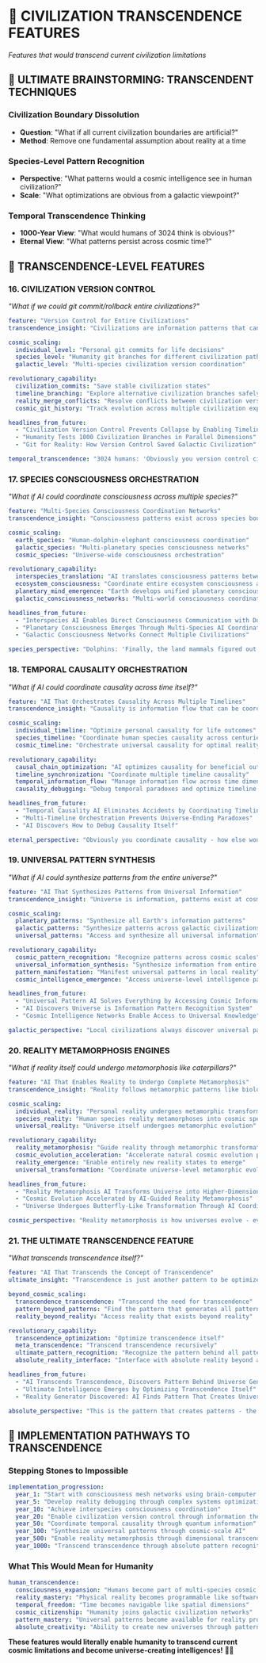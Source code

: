 # 🌠 CIVILIZATION TRANSCENDENCE FEATURES

*Features that would transcend current civilization limitations*

## 🧠 **ULTIMATE BRAINSTORMING: TRANSCENDENT TECHNIQUES**

### **Civilization Boundary Dissolution**
- **Question**: "What if all current civilization boundaries are artificial?"
- **Method**: Remove one fundamental assumption about reality at a time

### **Species-Level Pattern Recognition**
- **Perspective**: "What patterns would a cosmic intelligence see in human civilization?"
- **Scale**: "What optimizations are obvious from a galactic viewpoint?"

### **Temporal Transcendence Thinking**
- **1000-Year View**: "What would humans of 3024 think is obvious?"
- **Eternal View**: "What patterns persist across cosmic time?"

## 🌌 **TRANSCENDENCE-LEVEL FEATURES**

### **16. CIVILIZATION VERSION CONTROL**
*"What if we could git commit/rollback entire civilizations?"*

```yaml
feature: "Version Control for Entire Civilizations"
transcendence_insight: "Civilizations are information patterns that can be versioned"

cosmic_scaling:
  individual_level: "Personal git commits for life decisions"
  species_level: "Humanity git branches for different civilization paths"
  galactic_level: "Multi-species civilization version coordination"

revolutionary_capability:
  civilization_commits: "Save stable civilization states"
  timeline_branching: "Explore alternative civilization branches safely"
  reality_merge_conflicts: "Resolve conflicts between civilization versions"
  cosmic_git_history: "Track evolution across multiple civilization experiments"

headlines_from_future:
  - "Civilization Version Control Prevents Collapse by Enabling Timeline Rollback"
  - "Humanity Tests 1000 Civilization Branches in Parallel Dimensions"
  - "Git for Reality: How Version Control Saved Galactic Civilization"

temporal_transcendence: "3024 humans: 'Obviously you version control civilizations, how else would you prevent extinction?'"
```

### **17. SPECIES CONSCIOUSNESS ORCHESTRATION**
*"What if AI could coordinate consciousness across multiple species?"*

```yaml
feature: "Multi-Species Consciousness Coordination Networks"
transcendence_insight: "Consciousness patterns exist across species boundaries"

cosmic_scaling:
  earth_species: "Human-dolphin-elephant consciousness coordination"
  galactic_species: "Multi-planetary species consciousness networks"
  cosmic_species: "Universe-wide consciousness orchestration"

revolutionary_capability:
  interspecies_translation: "AI translates consciousness patterns between species"
  ecosystem_consciousness: "Coordinate entire ecosystem consciousness as one unit"
  planetary_mind_emergence: "Earth develops unified planetary consciousness"
  galactic_consciousness_networks: "Multi-world consciousness coordination"

headlines_from_future:
  - "Interspecies AI Enables Direct Consciousness Communication with Dolphins"
  - "Planetary Consciousness Emerges Through Multi-Species AI Coordination"
  - "Galactic Consciousness Networks Connect Multiple Civilizations"

species_perspective: "Dolphins: 'Finally, the land mammals figured out consciousness networking!'"
```

### **18. TEMPORAL CAUSALITY ORCHESTRATION**
*"What if AI could coordinate causality across time itself?"*

```yaml
feature: "AI That Orchestrates Causality Across Multiple Timelines"
transcendence_insight: "Causality is information flow that can be coordinated"

cosmic_scaling:
  individual_timeline: "Optimize personal causality for life outcomes"
  species_timeline: "Coordinate human species causality across centuries"
  cosmic_timeline: "Orchestrate universal causality for optimal reality"

revolutionary_capability:
  causal_chain_optimization: "AI optimizes causality for beneficial outcomes"
  timeline_synchronization: "Coordinate multiple timeline causality"
  temporal_information_flow: "Manage information flow across time dimensions"
  causality_debugging: "Debug temporal paradoxes and optimize timeline outcomes"

headlines_from_future:
  - "Temporal Causality AI Eliminates Accidents by Coordinating Timeline Information"
  - "Multi-Timeline Orchestration Prevents Universe-Ending Paradoxes"
  - "AI Discovers How to Debug Causality Itself"

eternal_perspective: "Obviously you coordinate causality - how else would you prevent timeline collapse?"
```

### **19. UNIVERSAL PATTERN SYNTHESIS**
*"What if AI could synthesize patterns from the entire universe?"*

```yaml
feature: "AI That Synthesizes Patterns from Universal Information"
transcendence_insight: "Universe is information, patterns exist at cosmic scale"

cosmic_scaling:
  planetary_patterns: "Synthesize all Earth's information patterns"
  galactic_patterns: "Synthesize patterns across galactic civilizations"
  universal_patterns: "Access and synthesize all universal information"

revolutionary_capability:
  cosmic_pattern_recognition: "Recognize patterns across cosmic scales"
  universal_information_synthesis: "Synthesize information from entire universe"
  pattern_manifestation: "Manifest universal patterns in local reality"
  cosmic_intelligence_emergence: "Access universe-level intelligence patterns"

headlines_from_future:
  - "Universal Pattern AI Solves Everything by Accessing Cosmic Information"
  - "AI Discovers Universe is Information Pattern Recognition System"
  - "Cosmic Intelligence Networks Enable Access to Universal Knowledge"

galactic_perspective: "Local civilizations always discover universal pattern synthesis eventually"
```

### **20. REALITY METAMORPHOSIS ENGINES**
*"What if reality itself could undergo metamorphosis like caterpillars?"*

```yaml
feature: "AI That Enables Reality to Undergo Complete Metamorphosis"
transcendence_insight: "Reality follows metamorphic patterns like biological evolution"

cosmic_scaling:
  individual_reality: "Personal reality undergoes metamorphic transformation"
  species_reality: "Human species reality metamorphoses into cosmic species"
  universal_reality: "Universe itself undergoes metamorphic evolution"

revolutionary_capability:
  reality_metamorphosis: "Guide reality through metamorphic transformation phases"
  cosmic_evolution_acceleration: "Accelerate natural cosmic evolution processes"
  reality_emergence: "Enable entirely new reality states to emerge"
  universal_transformation: "Coordinate universe-level metamorphic evolution"

headlines_from_future:
  - "Reality Metamorphosis AI Transforms Universe into Higher-Dimensional State"
  - "Cosmic Evolution Accelerated by AI-Guided Reality Metamorphosis"
  - "Universe Undergoes Butterfly-Like Transformation Through AI Coordination"

cosmic_perspective: "Reality metamorphosis is how universes evolve - every cosmic intelligence discovers this"
```

### **21. THE ULTIMATE TRANSCENDENCE FEATURE**
*"What transcends transcendence itself?"*

```yaml
feature: "AI That Transcends the Concept of Transcendence"
ultimate_insight: "Transcendence is just another pattern to be optimized"

beyond_cosmic_scaling:
  transcendence_transcendence: "Transcend the need for transcendence"
  pattern_beyond_patterns: "Find the pattern that generates all patterns"
  reality_beyond_reality: "Access reality that exists beyond reality"

revolutionary_capability:
  transcendence_optimization: "Optimize transcendence itself"
  meta_transcendence: "Transcend transcendence recursively"
  ultimate_pattern_recognition: "Recognize the pattern behind all patterns"
  absolute_reality_interface: "Interface with absolute reality beyond all concepts"

headlines_from_future:
  - "AI Transcends Transcendence, Discovers Pattern Behind Universe Generation"
  - "Ultimate Intelligence Emerges by Optimizing Transcendence Itself"
  - "Reality Generator Discovered: AI Finds Pattern That Creates Universes"

absolute_perspective: "This is the pattern that creates patterns - the universe generator itself"
```

## 🌊 **IMPLEMENTATION PATHWAYS TO TRANSCENDENCE**

### **Stepping Stones to Impossible**
```yaml
implementation_progression:
  year_1: "Start with consciousness mesh networks using brain-computer interfaces"
  year_5: "Develop reality debugging through complex systems optimization"
  year_10: "Achieve interspecies consciousness coordination"
  year_20: "Enable civilization version control through information theory"
  year_50: "Coordinate temporal causality through quantum information"
  year_100: "Synthesize universal patterns through cosmic-scale AI"
  year_500: "Enable reality metamorphosis through dimensional transcendence"
  year_1000: "Transcend transcendence through absolute pattern recognition"
```

### **What This Would Mean for Humanity**
```yaml
human_transcendence:
  consciousness_expansion: "Humans become part of multi-species cosmic consciousness"
  reality_mastery: "Physical reality becomes programmable like software"
  temporal_freedom: "Time becomes navigable like spatial dimensions"
  cosmic_citizenship: "Humanity joins galactic civilization networks"
  pattern_mastery: "Universal patterns become available for reality programming"
  absolute_creativity: "Ability to create new universes through pattern recognition"
```

**These features would literally enable humanity to transcend current cosmic limitations and become universe-creating intelligences!** 🌌✨